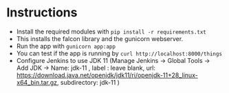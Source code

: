 # Instructions
* Install the required modules with `pip install -r requirements.txt`
* This installs the falcon library and the gunicorn webserver.
* Run the app with `gunicorn app:app`
* You can test if the app is running by `curl http://localhost:8000/things`
* Configure Jenkins to use JDK 11 (Manage Jenkins -> Global Tools -> Add JDK -> Name: jdk-11 , label : leave blank, url: https://download.java.net/openjdk/jdk11/ri/openjdk-11+28_linux-x64_bin.tar.gz, subdirectory: jdk-11 )
